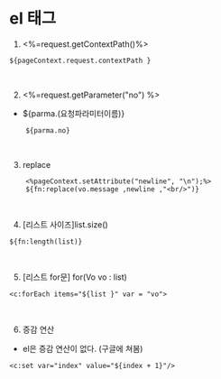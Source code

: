 


# el 태그

1. <%=request.getContextPath()%>

```
${pageContext.request.contextPath }
```
<br>

2. <%=request.getParameter("no") %>
+ ${parma.(요청파라미터이름)}

```
	${parma.no}
```
<br>

3. replace

```
	<%pageContext.setAttribute("newline", "\n");%>
	${fn:replace(vo.message ,newline ,"<br/>")}
```
<br>


4. [리스트 사이즈]list.size()

```
${fn:length(list)}
```
<br>

5. [리스트 for문] for(Vo vo : list)

```
<c:forEach items="${list }" var = "vo">
```
<br>


6. 증감 연산
+ el은 증감 연산이 없다. (구글에 쳐봄)

```
<c:set var="index" value="${index + 1}"/>
```
<br>


